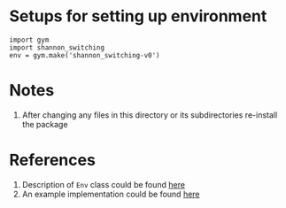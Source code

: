 # Setups for setting up environment
```  
import gym
import shannon_switching
env = gym.make('shannon_switching-v0')
```

# Notes
1. After changing any files in this directory or its subdirectories re-install the package

# References
1. Description of `Env` class could be found [here](https://github.com/openai/gym/blob/master/gym/core.py)
2. An example implementation could be found [here](https://github.com/openai/gym/blob/master/gym/envs/classic_control/mountain_car.py)  
